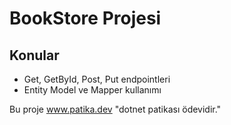 # BookStore Projesi

## Konular
- Get, GetById, Post, Put endpointleri
- Entity Model ve Mapper kullanımı

Bu proje www.patika.dev "dotnet patikası ödevidir."